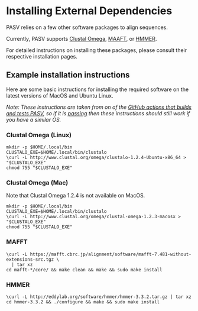 # Installing External Dependencies

PASV relies on a few other software packages to align sequences.

Currently, PASV supports  [Clustal Omega](http://www.clustal.org/omega/), [MAAFT](https://mafft.cbrc.jp/alignment/software/), or [HMMER](http://hmmer.org/).

For detailed instructions on installing these packages, please consult their respective installation pages.

## Example installation instructions

Here are some basic instructions for installing the required software on the latest versions of MacOS and Ubuntu Linux.

*Note: These instructions are taken from on of the [GitHub actions that builds and tests PASV](./todo.md), so if it is [passing](./todo.md) then these instructions should still work if you have a similar OS.*

### Clustal Omega (Linux)

```
mkdir -p $HOME/.local/bin
CLUSTALO_EXE=$HOME/.local/bin/clustalo
\curl -L http://www.clustal.org/omega/clustalo-1.2.4-Ubuntu-x86_64 > "$CLUSTALO_EXE"
chmod 755 "$CLUSTALO_EXE"
```

### Clustal Omega (Mac)

Note that Clustal Omega 1.2.4 is not available on MacOS.

```
mkdir -p $HOME/.local/bin
CLUSTALO_EXE=$HOME/.local/bin/clustalo
\curl -L http://www.clustal.org/omega/clustal-omega-1.2.3-macosx > "$CLUSTALO_EXE"
chmod 755 "$CLUSTALO_EXE"
```

### MAFFT

```
\curl -L https://mafft.cbrc.jp/alignment/software/mafft-7.481-without-extensions-src.tgz \
  | tar xz
cd mafft-*/core/ && make clean && make && sudo make install
```

### HMMER

```
\curl -L http://eddylab.org/software/hmmer/hmmer-3.3.2.tar.gz | tar xz
cd hmmer-3.3.2 && ./configure && make && sudo make install
```

